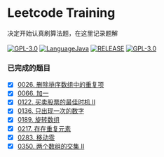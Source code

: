 # Leetcode Training
决定开始认真刷算法题，在这里记录题解<br><br>
[![GPL-3.0](https://img.shields.io/badge/leetcode-training-f89f1b?style=flat&logo=leetcode)](https://img.shields.io/badge/leetcode-training-f89f1b?style=flat&logo=leetcode)
[![LanguageJava](https://img.shields.io/badge/language-java-yellowgreen)](https://img.shields.io/badge/language-java-yellowgreen)
[![RELEASE](https://img.shields.io/badge/RELEASE-1.0--SNAPSHOT-blue.svg)](https://img.shields.io/badge/RELEASE-1.0--SNAPSHOT-blue.svg)
[![GPL-3.0](https://img.shields.io/badge/license-GPL--3.0-blue.svg)](LICENSE)

### 已完成的题目
- [x] [0026. 删除排序数组中的重复项](https://github.com/JiangYongKang/leetcode_training/blob/master/src/main/java/com/leetcode/training/Number0026.java)
- [x] [0066. 加一](https://github.com/JiangYongKang/leetcode_training/blob/master/src/main/java/com/leetcode/training/Number0066.java)
- [x] [0122. 买卖股票的最佳时机 II](https://github.com/JiangYongKang/leetcode_training/blob/master/src/main/java/com/leetcode/training/Number0122.java)
- [x] [0136. 只出现一次的数字](https://github.com/JiangYongKang/leetcode_training/blob/master/src/main/java/com/leetcode/training/Number0136.java)
- [x] [0189. 旋转数组](https://github.com/JiangYongKang/leetcode_training/blob/master/src/main/java/com/leetcode/training/Number0189.java)
- [x] [0217. 存在重复元素](https://github.com/JiangYongKang/leetcode_training/blob/master/src/main/java/com/leetcode/training/Number0217.java)
- [x] [0283. 移动零](https://github.com/JiangYongKang/leetcode_training/blob/master/src/main/java/com/leetcode/training/Number0283.java)
- [x] [0350. 两个数组的交集 II](https://github.com/JiangYongKang/leetcode_training/blob/master/src/main/java/com/leetcode/training/Number0350.java)